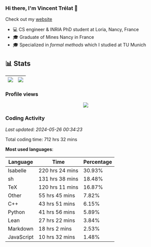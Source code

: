 ### Hi there, I'm Vincent Trélat 👋

Check out my [website](https://vtrelat.github.io)

-   💻 CS engineer & INRIA PhD student at Loria, Nancy, France
-   🎓 Graduate of Mines Nancy in France
-   🎓 Specialized in _formal methods_ which I studied at TU Munich

## 📊 **Stats**

| <img align="center" src="https://readme-stats.clckblog.space/api?username=VTrelat&show_icons=true&include_all_commits=true&theme=tokyonight&hide_border=true" /> | <img align="center" src="https://readme-stats.clckblog.space/api/top-langs/?username=VTrelat&layout=compact&theme=tokyonight&hide_border=true" /> |
| ---------------------------------------------------------------------------------------------------------------------------------------------------------------- | ------------------------------------------------------------------------------------------------------------------------------------------------- |

### Profile views

<p align="center">
 <img src="https://profile-counter.glitch.me/VTrelat/count.svg" />
</p>

<!--automations-->
### Coding Activity
_Last updated: 2024-05-26 00:34:23_

Total coding time: 712 hrs 32 mins

**Most used languages**:

| Language | Time | Percentage |
| ------------- | ------------- | ------------- |
| Isabelle | 220 hrs 24 mins | 30.93% |
| sh | 131 hrs 38 mins | 18.48% |
| TeX | 120 hrs 11 mins | 16.87% |
| Other | 55 hrs 45 mins | 7.82% |
| C++ | 43 hrs 51 mins | 6.15% |
| Python | 41 hrs 56 mins | 5.89% |
| Lean | 27 hrs 22 mins | 3.84% |
| Markdown | 18 hrs 2 mins | 2.53% |
| JavaScript | 10 hrs 32 mins | 1.48% |

